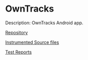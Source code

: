 # OwnTracks

Description: OwnTracks Android app.

[Repository](https://github.com/owntracks/android)

[Instrumented Source files](https://github.com/eulerhm/samplingapptest/tree/master/Dataset/OwnTracks)

[Test Reports](https://github.com/eulerhm/samplingapptest/tree/master/TestResults/OwnTracks)
